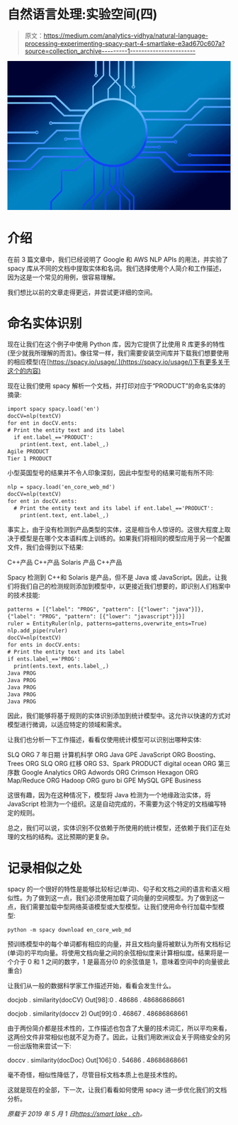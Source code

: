 # 自然语言处理:实验空间(四)

> 原文：<https://medium.com/analytics-vidhya/natural-language-processing-experimenting-spacy-part-4-smartlake-e3ad670c607a?source=collection_archive---------1----------------------->

![](img/7d0870e86889e50a10457ce9473d77a7.png)

# 介绍

在前 3 篇文章中，我们已经说明了 Google 和 AWS NLP APIs 的用法，并实验了 spacy 库从不同的文档中提取实体和名词。我们选择使用个人简介和工作描述，因为这是一个常见的用例，很容易理解。

我们想比以前的文章走得更远，并尝试更详细的空间。

# 命名实体识别

现在让我们在这个例子中使用 Python 库，因为它提供了比使用 R 库更多的特性(至少就我所理解的而言)。像往常一样，我们需要安装空间库并下载我们想要使用的相应模型(在[https://spacy.io/usage/.](https://spacy.io/usage/)下有更多关于这个的内容)

现在让我们使用 spacy 解析一个文档，并打印对应于“PRODUCT”的命名实体的摘录:

```
import spacy spacy.load('en') 
docCV=nlp(textCV) 
for ent in docCV.ents: 
# Print the entity text and its label 
  if ent.label_=='PRODUCT': 
    print(ent.text, ent.label_,) 
Agile PRODUCT 
Tier 1 PRODUCT
```

小型英国型号的结果并不令人印象深刻，因此中型型号的结果可能有所不同:

```
nlp = spacy.load('en_core_web_md')
docCV=nlp(textCV) 
for ent in docCV.ents: 
  # Print the entity text and its label if ent.label_=='PRODUCT':
    print(ent.text, ent.label_,)
```

事实上，由于没有检测到产品类型的实体，这是相当令人惊讶的。这很大程度上取决于模型是在哪个文本语料库上训练的。如果我们将相同的模型应用于另一个配置文件，我们会得到以下结果:

C++产品
C++产品
Solaris 产品
C++产品

Spacy 检测到 C++和 Solaris 是产品，但不是 Java 或 JavaScript。因此，让我们将我们自己的检测规则添加到模型中，以更接近我们想要的，即识别人们档案中的技术技能:

```
patterns = [{"label": "PROG", "pattern": [{"lower": "java"}]}, {"label": "PROG", "pattern": [{"lower": "javascript"}]}] 
ruler = EntityRuler(nlp, patterns=patterns,overwrite_ents=True) nlp.add_pipe(ruler) 
docCV=nlp(textCV) 
for ents in docCV.ents: 
# Print the entity text and its label 
if ents.label_=='PROG': 
  print(ents.text, ents.label_,) 
Java PROG 
Java PROG 
Java PROG 
Java PROG 
Java PROG
```

因此，我们能够将基于规则的实体识别添加到统计模型中。这允许以快速的方式对模型进行微调，以适应特定的领域和需求。

让我们也分析一下工作描述，看看仅使用统计模型可以识别出哪种实体:

SLQ ORG
7 年日期
计算机科学 ORG
Java GPE
JavaScript ORG
Boosting、Trees ORG
SLQ ORG
红移 ORG
S3、Spark PRODUCT
digital ocean ORG
第三序数
Google Analytics ORG
Adwords ORG
Crimson Hexagon ORG
Map/Reduce ORG
Hadoop ORG
guro bi GPE
MySQL GPE
Business

这很有趣，因为在这种情况下，模型将 Java 检测为一个地缘政治实体，将 JavaScript 检测为一个组织。这是自动完成的，不需要为这个特定的文档编写特定的规则。

总之，我们可以说，实体识别不仅依赖于所使用的统计模型，还依赖于我们正在处理的文档的结构。这比预期的更复杂。

# 记录相似之处

spacy 的一个很好的特性是能够比较标记(单词)、句子和文档之间的语言和语义相似性。为了做到这一点，我们必须使用加载了词向量的空间模型。为了做到这一点，我们需要加载中型网络英语模型或大型模型。让我们使用命令行加载中型模型:

```
python -m spacy download en_core_web_md
```

预训练模型中的每个单词都有相应的向量，并且文档向量将被默认为所有文档标记(单词)的平均向量。将使用文档向量之间的余弦相似度来计算相似度。结果将是一个介于 0 和 1 之间的数字，1 是最高分(0 的余弦值是 1，意味着空间中的向量彼此重合)

让我们从一般的数据科学家工作描述开始，看看会发生什么。

docjob . similarity(docCV)
Out[98]:0 . 48686 . 48686868661

docjob . similarity(doccv 2)
Out[99]:0 . 46867 . 48686868661

由于两份简介都是技术性的，工作描述也包含了大量的技术词汇，所以平均来看，这两份文件非常相似也就不足为奇了。因此，让我们用欧洲议会关于网络安全的另一份出版物来尝试一下:

doccv . similarity(docDoc)
Out[106]:0 . 54686 . 48686868661

毫不奇怪，相似性降低了，尽管目标文档本质上也是技术性的。

这就是现在的全部，下一次，让我们看看如何使用 spacy 进一步优化我们的文档分析。

*原载于 2019 年 5 月 1 日*[*https://smart lake . ch*](https://smartlake.ch/natural-language-processing-experimenting-spacy-part-4/)*。*